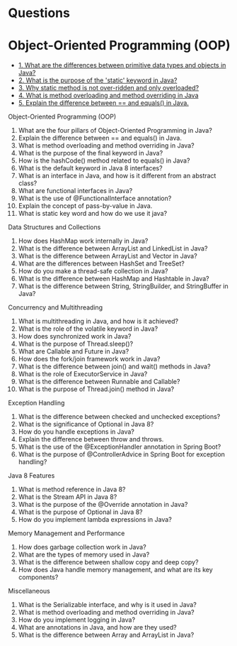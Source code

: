 # Questions

# Object-Oriented Programming (OOP)

- [1. What are the differences between primitive data types and objects in Java?](answers.md#1)
- [2. What is the purpose of the 'static' keyword in Java?](answers.md#question2)
- [3. Why static method is not over-ridden and only overloaded?](answers.md#3)
- [4. What is method overloading and method overriding in Java](answers.md#4)
- [5. Explain the difference between == and equals() in Java.](answers.md#5)

Object-Oriented Programming (OOP)
1. What are the four pillars of Object-Oriented Programming in Java? 
2. Explain the difference between == and equals() in Java.
3. What is method overloading and method overriding in Java?
4. What is the purpose of the final keyword in Java?
5. How is the hashCode() method related to equals() in Java?
6. What is the default keyword in Java 8 interfaces?
7. What is an interface in Java, and how is it different from an abstract class?
8. What are functional interfaces in Java?
9. What is the use of @FunctionalInterface annotation?
10. Explain the concept of pass-by-value in Java.
11. What is static key word and how do we use it java?

Data Structures and Collections
1. How does HashMap work internally in Java?
2. What is the difference between ArrayList and LinkedList in Java?
3. What is the difference between ArrayList and Vector in Java?
4. What are the differences between HashSet and TreeSet?
5. How do you make a thread-safe collection in Java?
6. What is the difference between HashMap and Hashtable in Java?
7. What is the difference between String, StringBuilder, and StringBuffer in Java?

Concurrency and Multithreading
1. What is multithreading in Java, and how is it achieved?
2. What is the role of the volatile keyword in Java?
3. How does synchronized work in Java?
4. What is the purpose of Thread.sleep()?
5. What are Callable and Future in Java?
6. How does the fork/join framework work in Java?
7. What is the difference between join() and wait() methods in Java?
8. What is the role of ExecutorService in Java?
9. What is the difference between Runnable and Callable?
10. What is the purpose of Thread.join() method in Java?

Exception Handling
1. What is the difference between checked and unchecked exceptions?
2. What is the significance of Optional in Java 8?
3. How do you handle exceptions in Java?
4. Explain the difference between throw and throws.
5. What is the use of the @ExceptionHandler annotation in Spring Boot?
6. What is the purpose of @ControllerAdvice in Spring Boot for exception handling?

Java 8 Features
1. What is method reference in Java 8?
2. What is the Stream API in Java 8?
3. What is the purpose of the @Override annotation in Java?
4. What is the purpose of Optional in Java 8?
5. How do you implement lambda expressions in Java?

Memory Management and Performance
1. How does garbage collection work in Java?
2. What are the types of memory used in Java?
3. What is the difference between shallow copy and deep copy?
4. How does Java handle memory management, and what are its key components?

Miscellaneous
1. What is the Serializable interface, and why is it used in Java?
2. What is method overloading and method overriding in Java?
3. How do you implement logging in Java?
4. What are annotations in Java, and how are they used?
5. What is the difference between Array and ArrayList in Java?
